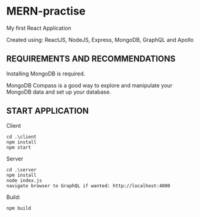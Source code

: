 # MERN-practise

My first React Application

Created using: ReactJS, NodeJS, Express, MongoDB, GraphQL and Apollo

## REQUIREMENTS AND RECOMMENDATIONS

Installing MongoDB is required.

MongoDB Compass is a good way to explore and manipulate your MongoDB data and set up your database.

## START APPLICATION

Client
```
cd .\client
npm install
npm start
```
Server
```
cd .\server
npm install
node index.js
navigate browser to GraphQL if wanted: http://localhost:4000
```
Build:
```
npm build
```
